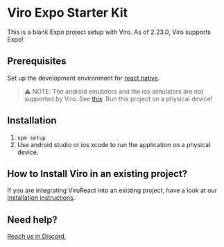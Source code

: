 # Viro Expo Starter Kit

This is a blank Expo project setup with Viro. As of 2.23.0, Viro supports Expo!

## Prerequisites

Set up the development environment for [react native](https://reactnative.dev/docs/environment-setup).

> ⚠️ NOTE: The android emulators and the ios simulators are not supported by Viro. See [this](https://viro-community.readme.io/docs/frequently-asked-questions#does-this-work-with-ios-simulators-or-android-emulators). Run this project on a physical device!

## Installation

1. `npm setup`
2. Use android studio or ios xcode to run the application on a physical device.

## How to Install Viro in an existing project?

If you are integrating ViroReact into an existing project, have a look at our [Installation instructions](https://github.com/ViroCommunity/viro/blob/main/readmes/INSTALL.md).

## Need help?

[Reach us in Discord.](https://discord.gg/YfxDBGTxvG)
